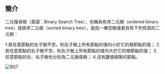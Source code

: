 ## 簡介
二元搜尋樹（英語：Binary Search Tree），也稱為有序二元樹（ordered binary tree）或排序二元樹（sorted binary tree），是指一棵空樹或者具有下列性質的二元樹：

1.若任意節點的左子樹不空，則左子樹上所有節點的值均小於它的根節點的值；
2.若任意節點的右子樹不空，則右子樹上所有節點的值均大於它的根節點的值；
3.任意節點的左、右子樹也分別為二元搜尋樹；
4.沒有鍵值相等的節點。

![BST](https://github.com/tzuying0312/Learning-Code/blob/master/photo/heapsort.png)
